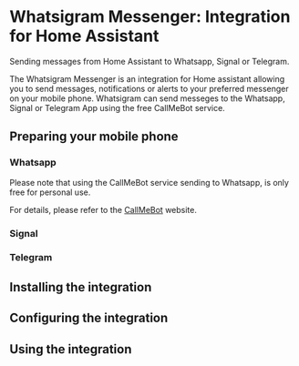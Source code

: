 # Whatsigram Messenger: Integration for Home Assistant
Sending messages from Home Assistant to Whatsapp, Signal or Telegram.

The Whatsigram Messenger is an integration for Home assistant allowing you to send messages, notifications or alerts to your preferred messenger on your mobile phone. Whatsigram can send messeges to the Whatsapp, Signal or Telegram App using the free CallMeBot service.

## Preparing your mobile phone

### Whatsapp

Please note that using the CallMeBot service sending to Whatsapp, is only free for personal use.

For details, please refer to the [CallMeBot](https://www.callmebot.com/blog/free-api-whatsapp-messages/) website.

### Signal
### Telegram

## Installing the integration

## Configuring the integration

## Using the integration

